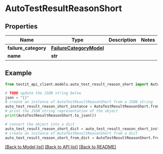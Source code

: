 # AutoTestResultReasonShort


## Properties

Name | Type | Description | Notes
------------ | ------------- | ------------- | -------------
**failure_category** | [**FailureCategoryModel**](FailureCategoryModel.md) |  | 
**name** | **str** |  | 

## Example

```python
from testit_api_client.models.auto_test_result_reason_short import AutoTestResultReasonShort

# TODO update the JSON string below
json = "{}"
# create an instance of AutoTestResultReasonShort from a JSON string
auto_test_result_reason_short_instance = AutoTestResultReasonShort.from_json(json)
# print the JSON string representation of the object
print(AutoTestResultReasonShort.to_json())

# convert the object into a dict
auto_test_result_reason_short_dict = auto_test_result_reason_short_instance.to_dict()
# create an instance of AutoTestResultReasonShort from a dict
auto_test_result_reason_short_from_dict = AutoTestResultReasonShort.from_dict(auto_test_result_reason_short_dict)
```
[[Back to Model list]](../README.md#documentation-for-models) [[Back to API list]](../README.md#documentation-for-api-endpoints) [[Back to README]](../README.md)


